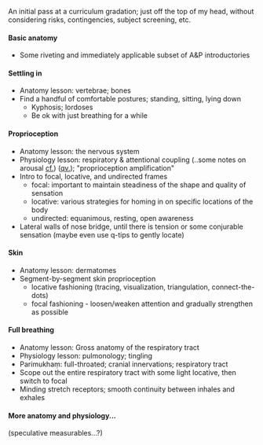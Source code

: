 An initial pass at a curriculum gradation; just off the top of my head, without considering risks, contingencies, subject screening, etc.

#### Basic anatomy
- Some riveting and immediately applicable subset of A&P introductories
	
#### Settling in
- Anatomy lesson: vertebrae; bones
- Find a handful of comfortable postures; standing, sitting, lying down
	- Kyphosis; lordoses
	- Be ok with just breathing for a while
  
#### Proprioception
- Anatomy lesson: the nervous system
- Physiology lesson: respiratory & attentional coupling (..some notes on arousal [cf.](https://tricycle.org/trikedaily/trauma-meditation/)) ([qv.](https://pubmed.ncbi.nlm.nih.gov/29682753/)); "proprioception amplification"
- Intro to focal, locative, and undirected frames
	- focal: important to maintain steadiness of the shape and quality of sensation
	- locative: various strategies for homing in on specific locations of the body
	- undirected: equanimous, resting, open awareness
- Lateral walls of nose bridge, until there is tension or some conjurable sensation (maybe even use q-tips to gently locate)

#### Skin
- Anatomy lesson: dermatomes
- Segment-by-segment skin proprioception
	- locative fashioning (tracing, visualization, triangulation, connect-the-dots)
	- focal fashioning - loosen/weaken attention and gradually strengthen as possible	

#### Full breathing
- Anatomy lesson: Gross anatomy of the respiratory tract
- Physiology lesson: pulmonology; tingling
- Parimukhaṃ: full-throated; cranial innervations; respiratory tract
- Scope out the entire respiratory tract with some light locative, then switch to focal 
- Minding stretch receptors; smooth continuity between inhales and exhales
	
#### More anatomy and physiology...

(speculative measurables...?)
